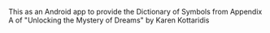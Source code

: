 This as an Android app to provide the Dictionary of Symbols from Appendix A
of "Unlocking the Mystery of Dreams" by Karen Kottaridis

